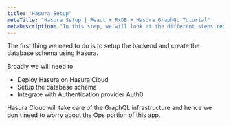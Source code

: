 ```yaml
---
title: "Hasura Setup"
metaTitle: "Hasura Setup | React + RxDB + Hasura GraphQL Tutorial"
metaDescription: "In this step, we will look at the different steps required for setting up for Hasura backend to make it ready for frontend integration"
---
```


The first thing we need to do is to setup the backend and create the database schema using Hasura.

Broadly we will need to

- Deploy Hasura on Hasura Cloud
- Setup the database schema
- Integrate with Authentication provider Auth0

Hasura Cloud will take care of the GraphQL infrastructure and hence we don't need to worry about the Ops portion of this app.